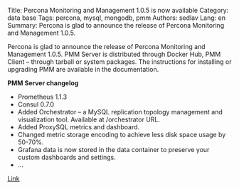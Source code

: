 Title: Percona Monitoring and Management 1.0.5 is now available
Category: data base
Tags: percona, mysql, mongodb, pmm
Authors: sedlav
Lang: en
Summary: Percona is glad to announce the release of Percona Monitoring and Management 1.0.5.

Percona is glad to announce the release of Percona Monitoring and Management 1.0.5. PMM Server is distributed through Docker Hub, PMM Client – through tarball or system packages. The instructions for installing or upgrading PMM are available in the documentation.

**PMM Server changelog**

* Prometheus 1.1.3
* Consul 0.7.0
* Added Orchestrator – a MySQL replication topology management and visualization tool. Available at /orchestrator URL.
* Added ProxySQL metrics and dashboard.
* Changed metric storage encoding to achieve less disk space usage by 50-70%.
* Grafana data is now stored in the data container to preserve your custom dashboards and settings.
* ...

[Link](https://www.percona.com/blog/2016/10/14/percona-monitoring-management-1-0-5-now-available/)